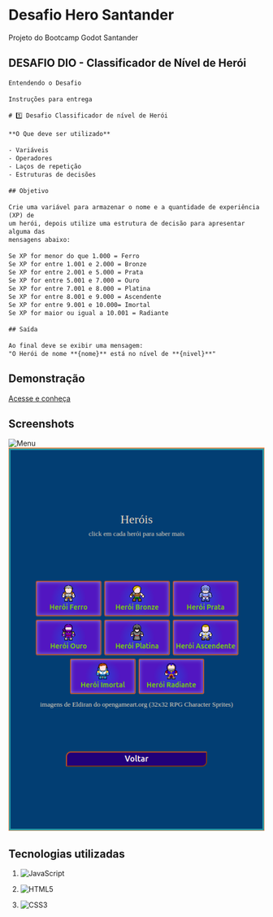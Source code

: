 # Desafio Hero Santander 
Projeto do Bootcamp Godot Santander

## DESAFIO DIO - Classificador de Nível de Herói


```
Entendendo o Desafio
 
Instruções para entrega

# 1️⃣ Desafio Classificador de nível de Herói

**O Que deve ser utilizado**

- Variáveis
- Operadores
- Laços de repetição
- Estruturas de decisões

## Objetivo

Crie uma variável para armazenar o nome e a quantidade de experiência (XP) de 
um herói, depois utilize uma estrutura de decisão para apresentar alguma das 
mensagens abaixo:

Se XP for menor do que 1.000 = Ferro
Se XP for entre 1.001 e 2.000 = Bronze
Se XP for entre 2.001 e 5.000 = Prata
Se XP for entre 5.001 e 7.000 = Ouro
Se XP for entre 7.001 e 8.000 = Platina
Se XP for entre 8.001 e 9.000 = Ascendente
Se XP for entre 9.001 e 10.000= Imortal
Se XP for maior ou igual a 10.001 = Radiante

## Saída

Ao final deve se exibir uma mensagem:
"O Herói de nome **{nome}** está no nível de **{nivel}**"

```



## Demonstração

[Acesse e conheça](https://1001utilidades.online/bootcampgodotsantander/desafiohero "Insira um gif ou um link de alguma demonstração")


## Screenshots

![Menu](src/public/screenshots/menu.gif)
![List Hero](src/public/screenshots/lista-herois.png)


## Tecnologias utilizadas

1.  ![JavaScript](https://img.shields.io/badge/JavaScript-F7DF1E?style=for-the-badge&logo=javascript&logoColor=black)

2.  ![HTML5](https://img.shields.io/badge/HTML5-E34F26?style=for-the-badge&logo=html5&logoColor=white)

3. ![CSS3](https://img.shields.io/badge/CSS3-1572B6?style=for-the-badge&logo=css3&logoColor=white)

